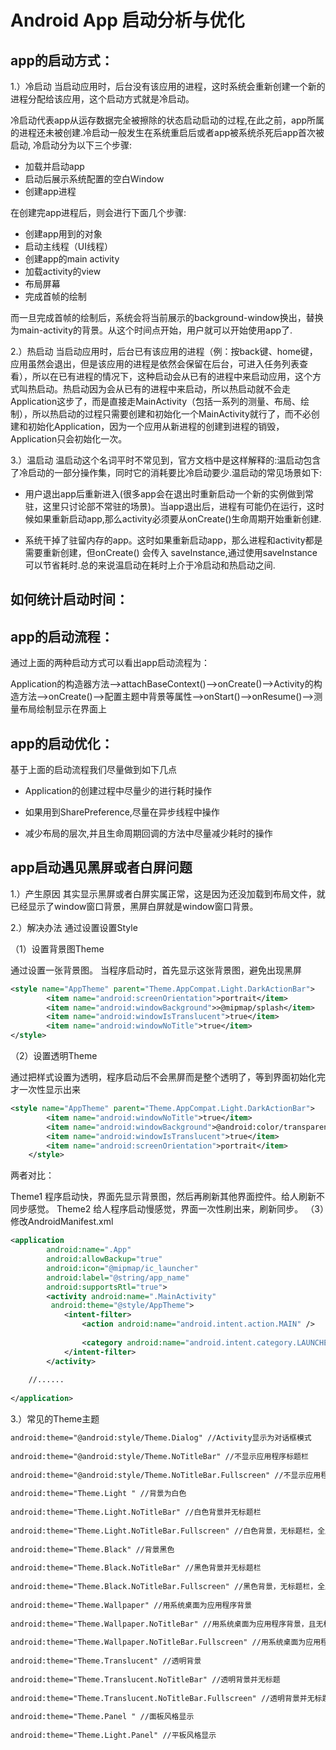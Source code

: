 
# Android App 启动分析与优化

## app的启动方式：

1.）冷启动
 当启动应用时，后台没有该应用的进程，这时系统会重新创建一个新的进程分配给该应用，这个启动方式就是冷启动。

冷启动代表app从运存数据完全被擦除的状态启动启动的过程,在此之前，app所属的进程还未被创建.冷启动一般发生在系统重启后或者app被系统杀死后app首次被启动,
冷启动分为以下三个步骤:

- 加载并启动app
- 启动后展示系统配置的空白Window
- 创建app进程

在创建完app进程后，则会进行下面几个步骤:

- 创建app用到的对象
- 启动主线程（UI线程）
- 创建app的main activity
- 加载activity的view
- 布局屏幕
- 完成首帧的绘制


而一旦完成首帧的绘制后，系统会将当前展示的background-window换出，替换为main-activity的背景。从这个时间点开始，用户就可以开始使用app了.


2.）热启动
当启动应用时，后台已有该应用的进程（例：按back键、home键，应用虽然会退出，但是该应用的进程是依然会保留在后台，可进入任务列表查看），所以在已有进程的情况下，这种启动会从已有的进程中来启动应用，这个方式叫热启动。热启动因为会从已有的进程中来启动，所以热启动就不会走Application这步了，而是直接走MainActivity（包括一系列的测量、布局、绘制），所以热启动的过程只需要创建和初始化一个MainActivity就行了，而不必创建和初始化Application，因为一个应用从新进程的创建到进程的销毁，Application只会初始化一次。


3.）温启动
温启动这个名词平时不常见到，官方文档中是这样解释的:温启动包含了冷启动的一部分操作集，同时它的消耗要比冷启动要少.温启动的常见场景如下:

- 用户退出app后重新进入(很多app会在退出时重新启动一个新的实例做到常驻，这里只讨论部不常驻的场景)。当app退出后，进程有可能仍在运行，这时候如果重新启动app,那么activity必须要从onCreate()生命周期开始重新创建.

- 系统干掉了驻留内存的app。这时如果重新启动app，那么进程和activity都是需要重新创建，但onCreate() 会传入 saveInstance,通过使用saveInstance可以节省耗时.总的来说温启动在耗时上介于冷启动和热启动之间.

## 如何统计启动时间：



## app的启动流程：

通过上面的两种启动方式可以看出app启动流程为：

Application的构造器方法——>attachBaseContext()——>onCreate()——>Activity的构造方法——>onCreate()——>配置主题中背景等属性——>onStart()——>onResume()——>测量布局绘制显示在界面上

## app的启动优化：

基于上面的启动流程我们尽量做到如下几点

* Application的创建过程中尽量少的进行耗时操作

* 如果用到SharePreference,尽量在异步线程中操作

* 减少布局的层次,并且生命周期回调的方法中尽量减少耗时的操作


## app启动遇见黑屏或者白屏问题

1.）产生原因
其实显示黑屏或者白屏实属正常，这是因为还没加载到布局文件，就已经显示了window窗口背景，黑屏白屏就是window窗口背景。

2.）解决办法
通过设置设置Style

（1）设置背景图Theme

通过设置一张背景图。 当程序启动时，首先显示这张背景图，避免出现黑屏
```xml
<style name="AppTheme" parent="Theme.AppCompat.Light.DarkActionBar">
        <item name="android:screenOrientation">portrait</item>
        <item name="android:windowBackground">>@mipmap/splash</item>
        <item name="android:windowIsTranslucent">true</item>
        <item name="android:windowNoTitle">true</item>
</style>
```
（2）设置透明Theme

通过把样式设置为透明，程序启动后不会黑屏而是整个透明了，等到界面初始化完才一次性显示出来
```xml
<style name="AppTheme" parent="Theme.AppCompat.Light.DarkActionBar">
        <item name="android:windowNoTitle">true</item>
        <item name="android:windowBackground">@android:color/transparent</item>
        <item name="android:windowIsTranslucent">true</item>
        <item name="android:screenOrientation">portrait</item>
    </style>
```
两者对比：

Theme1 程序启动快，界面先显示背景图，然后再刷新其他界面控件。给人刷新不同步感觉。
Theme2 给人程序启动慢感觉，界面一次性刷出来，刷新同步。
（3）修改AndroidManifest.xml
```xml
<application
        android:name=".App"
        android:allowBackup="true"
        android:icon="@mipmap/ic_launcher"
        android:label="@string/app_name"
        android:supportsRtl="true">
        <activity android:name=".MainActivity"
         android:theme="@style/AppTheme">
            <intent-filter>
                <action android:name="android.intent.action.MAIN" />
 
                <category android:name="android.intent.category.LAUNCHER" />
            </intent-filter>
        </activity>
 
    //......
 
</application>
```

3.）常见的Theme主题
```xml
android:theme="@android:style/Theme.Dialog" //Activity显示为对话框模式
 
android:theme="@android:style/Theme.NoTitleBar" //不显示应用程序标题栏
 
android:theme="@android:style/Theme.NoTitleBar.Fullscreen" //不显示应用程序标题栏，并全屏
 
android:theme="Theme.Light " //背景为白色
 
android:theme="Theme.Light.NoTitleBar" //白色背景并无标题栏
 
android:theme="Theme.Light.NoTitleBar.Fullscreen" //白色背景，无标题栏，全屏
 
android:theme="Theme.Black" //背景黑色
 
android:theme="Theme.Black.NoTitleBar" //黑色背景并无标题栏
 
android:theme="Theme.Black.NoTitleBar.Fullscreen" //黑色背景，无标题栏，全屏
 
android:theme="Theme.Wallpaper" //用系统桌面为应用程序背景
 
android:theme="Theme.Wallpaper.NoTitleBar" //用系统桌面为应用程序背景，且无标题栏
 
android:theme="Theme.Wallpaper.NoTitleBar.Fullscreen" //用系统桌面为应用程序背景，无标题栏，全屏
 
android:theme="Theme.Translucent" //透明背景
 
android:theme="Theme.Translucent.NoTitleBar" //透明背景并无标题
 
android:theme="Theme.Translucent.NoTitleBar.Fullscreen" //透明背景并无标题，全屏
 
android:theme="Theme.Panel " //面板风格显示
 
android:theme="Theme.Light.Panel" //平板风格显示
```